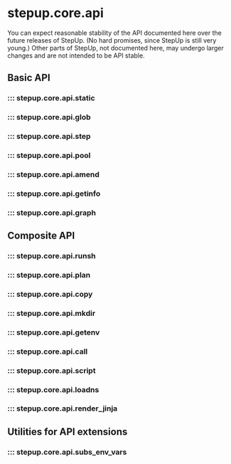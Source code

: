 # stepup.core.api

You can expect reasonable stability of the API documented here over the future releases of StepUp.
(No hard promises, since StepUp is still very young.)
Other parts of StepUp, not documented here,
may undergo larger changes and are not intended to be API stable.

## Basic API

### ::: stepup.core.api.static

### ::: stepup.core.api.glob

### ::: stepup.core.api.step

### ::: stepup.core.api.pool

### ::: stepup.core.api.amend

### ::: stepup.core.api.getinfo

### ::: stepup.core.api.graph

## Composite API

### ::: stepup.core.api.runsh

### ::: stepup.core.api.plan

### ::: stepup.core.api.copy

### ::: stepup.core.api.mkdir

### ::: stepup.core.api.getenv

### ::: stepup.core.api.call

### ::: stepup.core.api.script

### ::: stepup.core.api.loadns

### ::: stepup.core.api.render_jinja

## Utilities for API extensions

### ::: stepup.core.api.subs_env_vars
